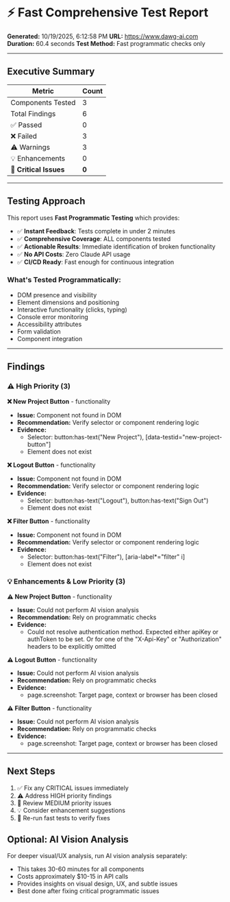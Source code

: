 # ⚡ Fast Comprehensive Test Report

**Generated:** 10/19/2025, 6:12:58 PM
**URL:** https://www.dawg-ai.com
**Duration:** 60.4 seconds
**Test Method:** Fast programmatic checks only

---

## Executive Summary

| Metric | Count |
|--------|-------|
| Components Tested | 3 |
| Total Findings | 6 |
| ✅ Passed | 0 |
| ❌ Failed | 3 |
| ⚠️ Warnings | 3 |
| 💡 Enhancements | 0 |
| 🚨 **Critical Issues** | **0** |

---

## Testing Approach

This report uses **Fast Programmatic Testing** which provides:

- ✅ **Instant Feedback**: Tests complete in under 2 minutes
- ✅ **Comprehensive Coverage**: ALL components tested
- ✅ **Actionable Results**: Immediate identification of broken functionality
- ✅ **No API Costs**: Zero Claude API usage
- ✅ **CI/CD Ready**: Fast enough for continuous integration

### What's Tested Programmatically:

- DOM presence and visibility
- Element dimensions and positioning
- Interactive functionality (clicks, typing)
- Console error monitoring
- Accessibility attributes
- Form validation
- Component integration

---

## Findings


### ⚠️ High Priority (3)

**❌ New Project Button** - functionality

- **Issue:** Component not found in DOM
- **Recommendation:** Verify selector or component rendering logic
- **Evidence:**
  - Selector: button:has-text("New Project"), [data-testid="new-project-button"]
  - Element does not exist

**❌ Logout Button** - functionality

- **Issue:** Component not found in DOM
- **Recommendation:** Verify selector or component rendering logic
- **Evidence:**
  - Selector: button:has-text("Logout"), button:has-text("Sign Out")
  - Element does not exist

**❌ Filter Button** - functionality

- **Issue:** Component not found in DOM
- **Recommendation:** Verify selector or component rendering logic
- **Evidence:**
  - Selector: button:has-text("Filter"), [aria-label*="filter" i]
  - Element does not exist


### 💡 Enhancements & Low Priority (3)

**⚠️ New Project Button** - functionality

- **Issue:** Could not perform AI vision analysis
- **Recommendation:** Rely on programmatic checks
- **Evidence:**
  - Could not resolve authentication method. Expected either apiKey or authToken to be set. Or for one of the "X-Api-Key" or "Authorization" headers to be explicitly omitted

**⚠️ Logout Button** - functionality

- **Issue:** Could not perform AI vision analysis
- **Recommendation:** Rely on programmatic checks
- **Evidence:**
  - page.screenshot: Target page, context or browser has been closed

**⚠️ Filter Button** - functionality

- **Issue:** Could not perform AI vision analysis
- **Recommendation:** Rely on programmatic checks
- **Evidence:**
  - page.screenshot: Target page, context or browser has been closed


---

## Next Steps

1. ✅ Fix any CRITICAL issues immediately
2. ⚠️ Address HIGH priority findings
3. 📝 Review MEDIUM priority issues
4. 💡 Consider enhancement suggestions
5. 🔄 Re-run fast tests to verify fixes

## Optional: AI Vision Analysis

For deeper visual/UX analysis, run AI vision analysis separately:
- This takes 30-60 minutes for all components
- Costs approximately $10-15 in API calls
- Provides insights on visual design, UX, and subtle issues
- Best done after fixing critical programmatic issues

